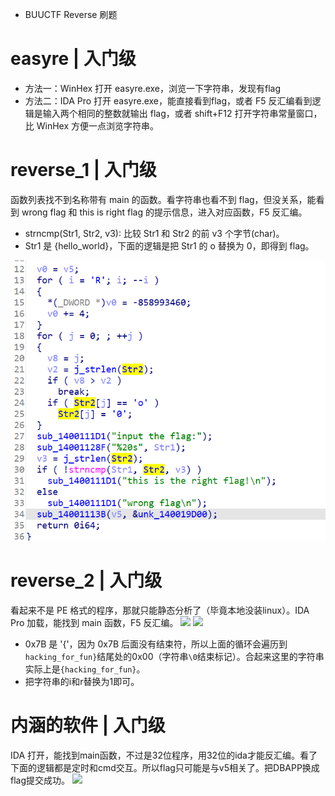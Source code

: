 - BUUCTF Reverse 刷题
# easyre | 入门级
- 方法一：WinHex 打开 easyre.exe，浏览一下字符串，发现有flag
- 方法二：IDA Pro 打开 easyre.exe，能直接看到flag，或者 F5 反汇编看到逻辑是输入两个相同的整数就输出 flag，或者 shift+F12 打开字符串常量窗口，比 WinHex 方便一点浏览字符串。

# reverse_1 | 入门级
函数列表找不到名称带有 main 的函数。看字符串也看不到 flag，但没关系，能看到 wrong flag 和 this is right flag 的提示信息，进入对应函数，F5 反汇编。

- strncmp(Str1, Str2, v3): 比较 Str1 和 Str2 的前 v3 个字节(char)。
- Str1 是 {hello_world}，下面的逻辑是把 Str1 的 o 替换为 0，即得到 flag。

![](2023-01-27-19-31-35.png)

# reverse_2 | 入门级
看起来不是 PE 格式的程序，那就只能静态分析了（毕竟本地没装linux）。IDA Pro 加载，能找到 main 函数，F5 反汇编。
![](https://img-blog.csdnimg.cn/73f633b086664c2695678a3ae0a9cdc7.png)
![](https://img-blog.csdnimg.cn/7058190d1b834f56a00f6b6c47061b40.png)

- 0x7B 是 '{'，因为 0x7B 后面没有结束符，所以上面的循环会遍历到`hacking_for_fun}`结尾处的0x00（字符串`\0`结束标记）。合起来这里的字符串实际上是`{hacking_for_fun}`。
- 把字符串的i和r替换为1即可。

# 内涵的软件 | 入门级

IDA 打开，能找到main函数，不过是32位程序，用32位的ida才能反汇编。看了下面的逻辑都是定时和cmd交互。所以flag只可能是与v5相关了。把DBAPP换成flag提交成功。
![](https://img-blog.csdnimg.cn/d3e131d6e6c340d9acbbb6a49a9cc290.png)

